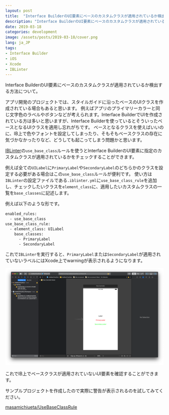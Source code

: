 ```yaml
---
layout: post
title:  "Interface BuilderのUI要素にベースのカスタムクラスが適用されているか検出する"
description: "Interface BuilderのUI要素にベースのカスタムクラスが適用されているか検出する方法について。"
date: 2019-03-18
categories: development
image: /assets/posts/2019-03-18/cover.png
lang: ja_JP
tags:
- Interface Builder
- iOS
- Xcode
- IBLinter
---
```


Interface BuilderのUI要素にベースのカスタムクラスが適用されているか検出する方法について。

アプリ開発のプロジェクトでは、スタイルガイドに沿ったベースのUIクラスを作成されている場合もあると思います。
例えばアプリのプライマリーカラーと同じ文字色のラベルやボタンなどが考えられます。Interface BuilderでUIを作成されている方は多いと思いますが、Interface Builderを使っているとそういったベースとなるUIクラスを適用し忘れがちです。
ベースとなるクラスを使えばいいのに、IB上で色やフォントを設定してしまったり、そもそもベースクラスの存在に気づかなかったりなど、どうしても起こってしまう問題かと思います。

[IBLinter](https://github.com/IBDecodable/IBLinter)の`use_base_class`ルールを使うとInterface BuilderのUI要素に指定のカスタムクラスが適用されているかをチェックすることができます。

例えば全ての`UILabel`に`PrimaryLabel`や`SecondaryLabel`のどちらかのクラスを設定する必要がある場合はこの`use_base_class`ルールが便利です。
使い方は`IBLinter`の設定ファイルである`.iblinter.yml`に`use_base_class_rule`を追加し、チェックしたいクラスを`element_class`に、適用したいカスタムクラスの一覧を`base_classes`に記述します。

例えば以下のような形です。

```
enabled_rules:
  - use_base_class
use_base_class_rule:
  - element_class: UILabel
    base_classes:
      - PrimaryLabel
      - SecondaryLabel
```

これで`IBLinter`を実行すると、`PrimaryLabel`または`SecondaryLabel`が適用されていないラベルにはXcode上でwarningが表示されるようになります。

![UseBaseClass](/assets/posts/2019-03-18/cover.png "UseBaseClass")

これでIB上でベースクラスが適用されていないUI要素を確認することができます。

サンプルプロジェクトを作成したので実際に警告が表示されるのを試してみてください。

[masamichiueta/UseBaseClassRule](https://github.com/masamichiueta/UseBaseClassRule)